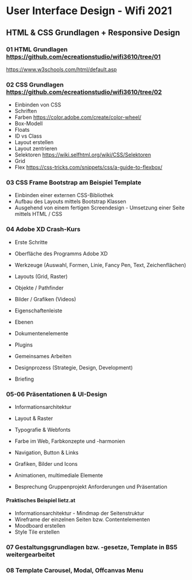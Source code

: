 # User Interface Design - Wifi 2021

## HTML & CSS Grundlagen + Responsive Design

### 01 HTML Grundlagen <https://github.com/ecreationstudio/wifi3610/tree/01>
<https://www.w3schools.com/html/default.asp>

### 02 CSS Grundlagen <https://github.com/ecreationstudio/wifi3610/tree/02>
* Einbinden von CSS 
* Schriften
* Farben <https://color.adobe.com/create/color-wheel/>
* Box-Modell
* Floats
* ID vs Class
* Layout erstellen
* Layout zentrieren
* Selektoren <https://wiki.selfhtml.org/wiki/CSS/Selektoren>
* Grid
* Flex <https://css-tricks.com/snippets/css/a-guide-to-flexbox/>

### 03 CSS Frame Bootstrap am Beispiel Template
* Einbinden einer externen CSS-Bibliothek
* Aufbau des Layouts mittels Bootstrap Klassen
* Ausgehend von einem fertigen Screendesign - Umsetzung einer Seite mittels HTML / CSS

### 04 Adobe XD Crash-Kurs
* Erste Schritte
* Oberfläche des Programms Adobe XD
* Werkzeuge (Auswahl, Formen, Linie, Fancy Pen, Text, Zeichenflächen)
* Layouts (Grid, Raster)
* Objekte / Pathfinder
* Bilder / Grafiken (Videos)
* Eigenschaftenleiste
* Ebenen
* Dokumentenelemente
* Plugins
* Gemeinsames Arbeiten

* Designprozess (Strategie, Design, Development)
* Briefing

### 05-06 Präsentationen & UI-Design
* Informationsarchitektur
* Layout & Raster
* Typografie & Webfonts
* Farbe im Web, Farbkonzepte und -harmonien
* Navigation, Button & Links
* Grafiken, Bilder und Icons
* Animationen, multimediale Elemente

* Besprechung Gruppenprojekt Anforderungen und Präsentation

#### Praktisches Beispiel lietz.at
* Informationsarchitektur - Mindmap der Seitenstruktur
* Wireframe der einzelnen Seiten bzw. Contentelementen
* Moodboard erstellen
* Style Tile erstellen

### 07 Gestaltungsgrundlagen bzw. -gesetze, Template in BS5 weitergearbeitet

### 08 Template Carousel, Modal, Offcanvas Menu